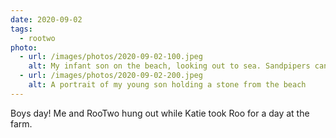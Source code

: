 ```yaml
---
date: 2020-09-02
tags:
  - rootwo
photo:
  - url: /images/photos/2020-09-02-100.jpeg
    alt: My infant son on the beach, looking out to sea. Sandpipers can be seen on the shore.
  - url: /images/photos/2020-09-02-200.jpeg
    alt: A portrait of my young son holding a stone from the beach
---
```

Boys day! Me and RooTwo hung out while Katie took Roo for a day at the farm. 